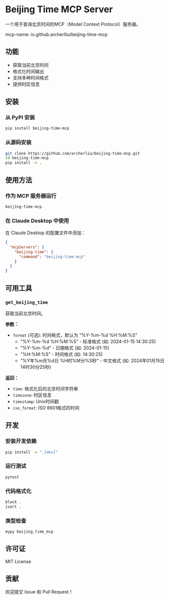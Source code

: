 # Beijing Time MCP Server

一个用于查询北京时间的MCP（Model Context Protocol）服务器。

mcp-name: io.github.archerlliu/beijing-time-mcp

## 功能

- 获取当前北京时间
- 格式化时间输出
- 支持多种时间格式
- 提供时区信息

## 安装

### 从 PyPI 安装

```bash
pip install beijing-time-mcp
```

### 从源码安装

```bash
git clone https://github.com/archerliu/beijing-time-mcp.git
cd beijing-time-mcp
pip install -e .
```

## 使用方法

### 作为 MCP 服务器运行

```bash
beijing-time-mcp
```

### 在 Claude Desktop 中使用

在 Claude Desktop 的配置文件中添加：

```json
{
  "mcpServers": {
    "beijing-time": {
      "command": "beijing-time-mcp"
    }
  }
}
```

## 可用工具

### `get_beijing_time`

获取当前北京时间。

**参数：**
- `format` (可选): 时间格式，默认为 "%Y-%m-%d %H:%M:%S"
  - "%Y-%m-%d %H:%M:%S" - 标准格式 (如: 2024-01-15 14:30:25)
  - "%Y-%m-%d" - 日期格式 (如: 2024-01-15)
  - "%H:%M:%S" - 时间格式 (如: 14:30:25)
  - "%Y年%m月%d日 %H时%M分%S秒" - 中文格式 (如: 2024年01月15日 14时30分25秒)

**返回：**
- `time`: 格式化后的北京时间字符串
- `timezone`: 时区信息
- `timestamp`: Unix时间戳
- `iso_format`: ISO 8601格式的时间

## 开发

### 安装开发依赖

```bash
pip install -e ".[dev]"
```

### 运行测试

```bash
pytest
```

### 代码格式化

```bash
black .
isort .
```

### 类型检查

```bash
mypy beijing_time_mcp
```

## 许可证

MIT License

## 贡献

欢迎提交 Issue 和 Pull Request！